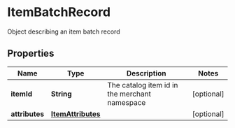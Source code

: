 

# ItemBatchRecord

Object describing an item batch record

## Properties

Name | Type | Description | Notes
------------ | ------------- | ------------- | -------------
**itemId** | **String** | The catalog item id in the merchant namespace |  [optional]
**attributes** | [**ItemAttributes**](ItemAttributes.md) |  |  [optional]



